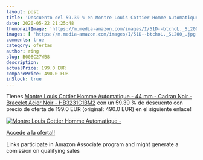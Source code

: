 ```yaml
---
layout: post
title: 'Descuento del 59.39 % en Montre Louis Cottier Homme Automatique -'
date: 2020-05-22 21:25:48
thumbnailImage: 'https://m.media-amazon.com/images/I/51D--btchoL._SL200_.jpg'
images: [ 'https://m.media-amazon.com/images/I/51D--btchoL._SL200_.jpg' ]
comments: true
category: ofertas
author: ring
slug: B008C27WB8
description:
actualPrice: 199.0 EUR
comparePrice: 490.0 EUR
inStock: true
---
```


Tienes [Montre Louis Cottier Homme Automatique - 44 mm - Cadran Noir - Bracelet Acier Noir - HB3231C1BM2](https://www.amazon.fr/dp/B008C27WB8/?tag=tolees0d-21) con un 59.39 % de descuento con precio de oferta de 199.0 EUR (original: 490.0 EUR) en el siguiente enlace!

[![Montre Louis Cottier Homme Automatique -](https://m.media-amazon.com/images/I/51D--btchoL._SL200_.jpg)](https://www.amazon.fr/dp/B008C27WB8/?tag=tolees0d-21)

[Accede a la oferta!!](https://www.amazon.fr/dp/B008C27WB8/?tag=tolees0d-21)

Links participate in Amazon Associate program and might generate a comission on qualifying sales


